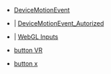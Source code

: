 * [DeviceMotionEvent](./DeviceMotionEvent.html)
* | [DeviceMotionEvent_Autorized](./DeviceMotionEvent_Authorized.html)
* | [WebGL Inputs](./WebGLInputs.html)

* [button VR](./oculus_1_buttons.html)
* [button x](./oculus_buttons.html)